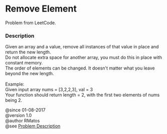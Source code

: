 <h1>Remove Element</h1>
<p>Problem from LeetCode.</p>
 
<h3>Description</h3>
<p>
Given an array and a value, remove all instances of that value in place and return the new length.<br>
Do not allocate extra space for another array, you must do this in place with constant memory. <br>
The order of elements can be changed. It doesn't matter what you leave beyond the new length.<br>
<br>
Example:<br>
Given input array nums = [3,2,2,3], val = 3 <br>
Your function should return length = 2, with the first two elements of nums being 2.
</p>

@since 01-08-2017 <br>
@version 1.0 <br>
@author RMatos <br>
@see <a href="https://leetcode.com/problems/remove-element/description/">Problem Description</a>

